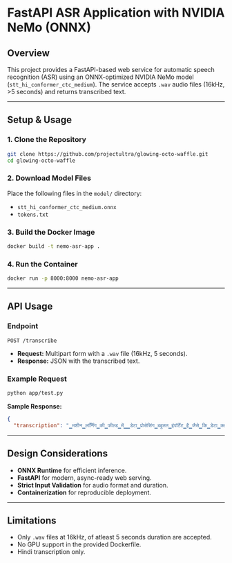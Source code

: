 # FastAPI ASR Application with NVIDIA NeMo (ONNX)

## Overview

This project provides a FastAPI-based web service for automatic speech recognition (ASR) using an ONNX-optimized NVIDIA NeMo model (`stt_hi_conformer_ctc_medium`). The service accepts `.wav` audio files (16kHz, >5 seconds) and returns transcribed text.

---

## Setup & Usage

### 1. Clone the Repository

```bash
git clone https://github.com/projectultra/glowing-octo-waffle.git
cd glowing-octo-waffle
```

### 2. Download Model Files

Place the following files in the `model/` directory:
- `stt_hi_conformer_ctc_medium.onnx`
- `tokens.txt`

### 3. Build the Docker Image

```bash
docker build -t nemo-asr-app .
```

### 4. Run the Container

```bash
docker run -p 8000:8000 nemo-asr-app
```

---

## API Usage

### Endpoint

`POST /transcribe`

- **Request:** Multipart form with a `.wav` file (16kHz, 5 seconds).
- **Response:** JSON with the transcribed text.

### Example Request

```bash
python app/test.py
```

**Sample Response:**
```json
{
  "transcription": "▁मशीन▁लर्नििंग▁की▁फील्ड▁में▁▁डेटा▁प्रोसेसिंग▁बहुतत▁इंपॉर्टेंट▁है▁जैसे▁कि▁डेटा▁क्लीनिंग▁▁फीचर्▁स्कीलिंग▁और▁मिसिंग▁काली▁उस▁कोो▁हैंडलल▁करना▁इन▁टास्क▁को▁को▁एफिशििएंटी▁परफॉर्म▁करने▁के▁लिएए▁व्हहाइट▁हैट▁में▁लाइब्र्रेरी▁जैसे▁प्ैंडर्स▁और▁नंबर▁ययूज▁किए▁जाते▁हैं▁अगर▁आपको▁मॉडर्ल▁▁ट्र्रेनिंग▁करनीी▁है▁तो▁साइकिल▁एक▁पॉपुलर▁चॉइसस▁है"}

```

---

## Design Considerations

- **ONNX Runtime** for efficient inference.
- **FastAPI** for modern, async-ready web serving.
- **Strict Input Validation** for audio format and duration.
- **Containerization** for reproducible deployment.

---

## Limitations

- Only `.wav` files at 16kHz, of atleast 5 seconds duration are accepted.
- No GPU support in the provided Dockerfile.
- Hindi transcription only.